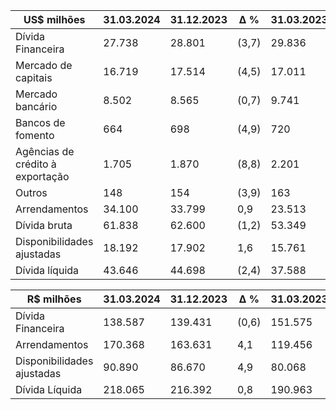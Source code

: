 |US$ milhões|31.03.2024|31.12.2023|Δ %|31.03.2023|
|---|---|---|---|---|
|Dívida Financeira|27.738|28.801|(3,7)|29.836|
|Mercado de capitais|16.719|17.514|(4,5)|17.011|
|Mercado bancário|8.502|8.565|(0,7)|9.741|
|Bancos de fomento|664|698|(4,9)|720|
|Agências de crédito à exportação|1.705|1.870|(8,8)|2.201|
|Outros|148|154|(3,9)|163|
|Arrendamentos|34.100|33.799|0,9|23.513|
|Dívida bruta|61.838|62.600|(1,2)|53.349|
|Disponibilidades ajustadas|18.192|17.902|1,6|15.761|
|Dívida líquida|43.646|44.698|(2,4)|37.588|

|R$ milhões|31.03.2024|31.12.2023|Δ %|31.03.2023|
|---|---|---|---|---|
|Dívida Financeira|138.587|139.431|(0,6)|151.575|
|Arrendamentos|170.368|163.631|4,1|119.456|
|Disponibilidades ajustadas|90.890|86.670|4,9|80.068|
|Dívida Líquida|218.065|216.392|0,8|190.963|